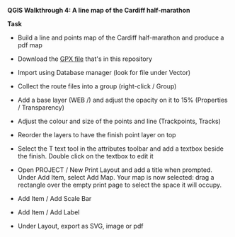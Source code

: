 **QGIS Walkthrough 4: A line map of the Cardiff half-marathon**

**Task**

- Build a line and points map of the Cardiff half-marathon and produce a pdf map

- Download the [GPX file](https://raw.githubusercontent.com/aodhanlutetiae/QGIS/main/cardiff_half_marathon.gpx) that's in this repository

- Import using Database manager (look for file under Vector)

- Collect the route files into a group (right-click / Group)

- Add a base layer (WEB /) and adjust the opacity on it to 15% (Properties / Transparency)

- Adjust the colour and size of the points and line (Trackpoints, Tracks)

- Reorder the layers to have the finish point layer on top

- Select the T text tool in the attributes toolbar and add a textbox beside the finish. Double click on the textbox to edit it

- Open PROJECT / New Print Layout and add a title when prompted. Under Add Item, select Add Map. Your map is now selected: drag a rectangle over the empty print page to select the space it will occupy.

- Add Item / Add Scale Bar
- Add Item / Add Label

- Under Layout, export as SVG, image or pdf
